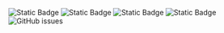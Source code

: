 ![Static Badge](https://img.shields.io/badge/blacklists-60-000000) ![Static Badge](https://img.shields.io/badge/blacklisted-2773023-cc0000) ![Static Badge](https://img.shields.io/badge/whitelisted-2242-00CC00) ![Static Badge](https://img.shields.io/badge/streaming_blacklist-28106-000000) ![GitHub issues](https://img.shields.io/github/issues/fabriziosalmi/blacklists)
